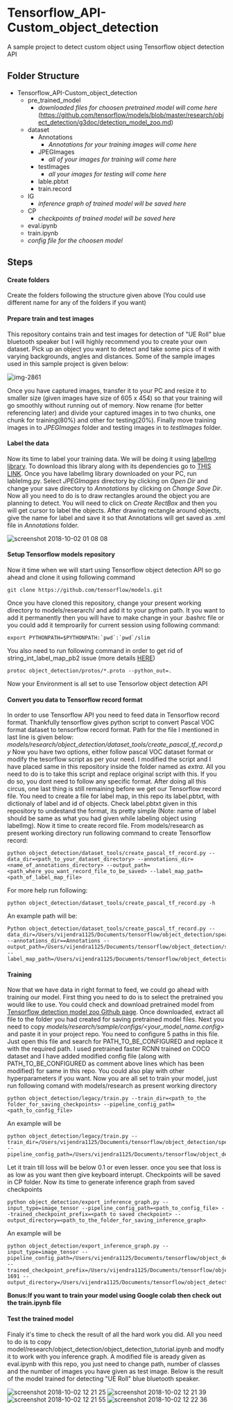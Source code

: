 # Tensorflow_API-Custom_object_detection
A sample project to detect custom object using Tensorflow object detection API


## Folder Structure
- Tensorflow_API-Custom_object_detection
  - pre_trained_model
    - *downloaded files for choosen pretrained model will come here* (https://github.com/tensorflow/models/blob/master/research/object_detection/g3doc/detection_model_zoo.md)
  - dataset
    - Annotations
      - *Annotations for your training images will come here*
    - JPEGImages
      - *all of your images for training will come here*
    - testImages
      - *all your images for testing will come here*
    - lable.pbtxt
    - train.record
   - IG
     - *inference graph of trained model will be saved here*
   - CP
     - *checkpoints of trained model will be saved here*
   - eval.ipynb
   - train.ipynb
   - *config file for the choosen model*


## Steps

#### Create folders
Create the folders following the structure given above (You could use different name for any of the folders if you want)


#### Prepare train and test images
This repository contains train and test images for detection of "UE Roll" blue bluetooth speaker but I will highly recommend you to create your own dataset. Pick up an object you want to detect and take some pics of it with varying backgrounds, angles and distances.  Some of the sample images used in this sample project is given below:

![img-2861](https://user-images.githubusercontent.com/5885636/46312084-b2084500-c5e1-11e8-909d-b9946b63343e.jpg)

Once you have captured images, transfer it to your PC and resize it to smaller size (given images have size of 605 x 454) so that your training will go smoothly without running out of memory. Now rename (for better referencing later) and divide your captured images in to two chunks, one chunk for training(80%) and other for testing(20%). Finally move training images in to *JPEGImages* folder and testing images in to *testImages* folder.


#### Label the data
Now its time to label your training data. We will be doing it using [labelImg library](https://pypi.org/project/labelImg/). To download this library along with its dependencies go to [THIS LINK](https://github.com/tzutalin/labelImg). 
Once you have labelImg library downloaded on your PC, run lableImg.py. Select *JPEGImages* directory by clicking on *Open Dir* and change your save directory to *Annotations* by clicking on *Change Save Dir*. Now all you need to do is to draw rectangles around the object you are planning to detect. You will need to click on *Create RectBox* and then you will get cursor to label the objects. After drawing rectangle around objects, give the name for label and save it so that Annotations will get saved as .xml file in *Annotations* folder. 

![screenshot 2018-10-02 01 08 08](https://user-images.githubusercontent.com/5885636/46311801-eb8c8080-c5e0-11e8-8444-aa45e39b1414.png)


#### Setup Tensorflow models repository 
Now it time when we will start using Tensorflow object detection API so go ahead and clone it using following command
```
git clone https://github.com/tensorflow/models.git
```
Once you have cloned this repository, change your present working directory to models/reserarch/ and add it to your python path. It you want to add it permanently then you will have to make change in your .bashrc file or you could add it temproarily for current session using following command:
```
export PYTHONPATH=$PYTHONPATH:`pwd`:`pwd`/slim
```
You also need to run following  command in order to get rid of string_int_label_map_pb2 issue (more details [HERE](https://github.com/tensorflow/models/issues/1595))
```
protoc object_detection/protos/*.proto --python_out=.
```
Now your Environment is all set to use Tensorlow object detection API


#### Convert you data to Tensorflow record format
In order to use Tensorflow API you need to feed data in Tensorflow record format. Thankfully tensorflow gives python script to convert Pascal VOC format dataset to tensorflow record format. Path for the file I mentioned in last line is given below:
*models/research/object_detection/dataset_tools/create_pascal_tf_record.py*
Now you have two options, either follow pascal VOC dataset format or modify the tesorflow script as per your need. I modified the script and I have placed same in this repository inside the folder named as *extra*. All you need to do is to take this script and replace original script with this. If you do so, you dont need to follow any specific format. 
After doing all this circus, one last thing is still remaining before we get our Tensorflow record file. You need to create  a file for label map, in this repo its label.pbtxt, with dictionaly of label and id of objects. Check label.pbtxt given in this repository to undestand the format, its pretty simple (Note: name of label should be same as what you had given while labeling object using labelImg). Now it time to create record file. From models/research as present working directory run following command to create Tensorflow record:
```
python object_detection/dataset_tools/create_pascal_tf_record.py --data_dir=<path_to_your_dataset_directory> --annotations_dir=<name_of_annotations_directory> --output_path=<path_where_you_want_record_file_to_be_saved> --label_map_path=<path_of_label_map_file>
```
For more help run following:
```
python object_detection/dataset_tools/create_pascal_tf_record.py -h
```
An example path will be:
```
Python object_detection/dataset_tools/create_pascal_tf_record.py --data_dir=/Users/vijendra1125/Documents/tensorflow/object_detection/speaker_detection/dataset --annotations_dir==Annotations --output_path=/Users/vijendra1125/Documents/tensorflow/object_detection/speaker_detection/dataset/train.record --label_map_path=/Users/vijendra1125/Documents/tensorflow/object_detection/speaker_detection/dataset/label.pbtxt
```


#### Training
Now that we have data in right format to feed, we could go ahead with training our model. First thing you need to do is to select the pretrained you would like to use. You could check and download pretrained model from [Tensorflow detection model zoo Github page](https://github.com/tensorflow/models/blob/master/research/object_detection/g3doc/detection_model_zoo.md). Once downloaded, extract all file to the folder you had created for saving pretrained model files. Next you need to copy *models/research/sample/configs/<your_model_name.config>* and paste it in your project repo. You need to configure 5 paths in this file. Just open this file and search for PATH_TO_BE_CONFIGURED and replace it with the required path. I used pretrained faster RCNN trained on COCO dataset and I have added modified config file (along with PATH_TO_BE_CONFIGURED as comment above lines which has been modified) for same in this repo. You could also play with other hyperparameters if you want. Now you are all set to train your model, just run following comand with models/research as present working directory
```
python object_detection/legacy/train.py --train_dir=<path_to_the folder_for_saving_checkpoints> --pipeline_config_path=<path_to_config_file>
```
An example will be
```
python object_detection/legacy/train.py --train_dir=/Users/vijendra1125/Documents/tensorflow/object_detection/speaker_detection/CP --pipeline_config_path=/Users/vijendra1125/Documents/tensorflow/object_detection/speaker_detection/faster_rcnn_resnet101_coco.config
```
Let it train till loss will be below 0.1 or even lesser. once you see that loss is as low as you want then give keyboard interupt. Checkpoints will be saved in CP folder. Now its time to generate inference graph from saved checkpoints
```
python object_detection/export_inference_graph.py --input_type=image_tensor --pipeline_config_path=<path_to_config_file> --trained_checkpoint_prefix=<path to saved checkpoint> --output_directory=<path_to_the_folder_for_saving_inference_graph>
```
An example will be
```
python object_detection/export_inference_graph.py --input_type=image_tensor --pipeline_config_path=/Users/vijendra1125/Documents/tensorflow/object_detection/speaker_detection/faster_rcnn_resnet101_coco.config --trained_checkpoint_prefix=/Users/vijendra1125/Documents/tensorflow/object_detection/speaker_detection/train/model.ckpt-1691 --output_directory=/Users/vijendra1125/Documents/tensorflow/object_detection/speaker_detection/IG
```
**Bonus:If you want to train your model using Google colab then check out the train.ipynb file**

#### Test the trained model
Finaly it's time to check the result of all the hard work you did. All you need to do is to copy model/research/object_detection/object_detection_tutorial.ipynb and modfy it to work with you inference graph. A modified file is aready given as eval.ipynb with this repo, you just need to change path, number of classes and the number of images you have given as test image. Below is the result of the model trained for detecting "UE Roll" blue bluetooth speaker.

![screenshot 2018-10-02 12 21 25](https://user-images.githubusercontent.com/5885636/46333404-edd0f800-c63d-11e8-9fef-eef260310a9b.png)
![screenshot 2018-10-02 12 21 39](https://user-images.githubusercontent.com/5885636/46333406-edd0f800-c63d-11e8-9b0f-a916b6fbdcc0.png)
![screenshot 2018-10-02 12 21 55](https://user-images.githubusercontent.com/5885636/46333407-ee698e80-c63d-11e8-984d-40c504b2b28f.png)
![screenshot 2018-10-02 12 22 36](https://user-images.githubusercontent.com/5885636/46333409-ee698e80-c63d-11e8-9965-37f1b72eb456.png)

